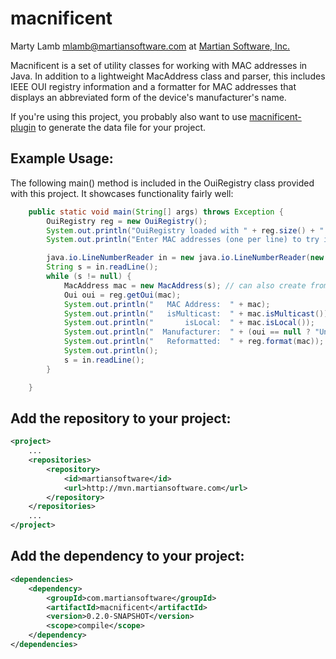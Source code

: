 macnificent
===========

Marty Lamb mlamb@martiansoftware.com at [Martian Software, Inc.](http://martiansoftware.com)

Macnificent is a set of utility classes for working with MAC addresses 
in Java. In addition to a lightweight MacAddress class and parser, this 
includes IEEE OUI registry information and a formatter for MAC addresses 
that displays an abbreviated form of the device's manufacturer's name.

If you're using this project, you probably also want to use
[macnificent-plugin](https://github.com/martylamb/macnificent-plugin)
to generate the data file for your project.

Example Usage:
--------------

The following main() method is included in the OuiRegistry class
provided with this project.  It showcases functionality fairly well:

```java
    public static void main(String[] args) throws Exception {
        OuiRegistry reg = new OuiRegistry();
        System.out.println("OuiRegistry loaded with " + reg.size() + " entries.");
        System.out.println("Enter MAC addresses (one per line) to try it out.");

        java.io.LineNumberReader in = new java.io.LineNumberReader(new java.io.InputStreamReader(System.in));
        String s = in.readLine();
        while (s != null) {
            MacAddress mac = new MacAddress(s); // can also create from byte[] or NetworkInterface
            Oui oui = reg.getOui(mac);
            System.out.println("   MAC Address:  " + mac);
            System.out.println("   isMulticast:  " + mac.isMulticast());
            System.out.println("       isLocal:  " + mac.isLocal());
            System.out.println("  Manufacturer:  " + (oui == null ? "Unknown" : oui.getManufacturer()));
            System.out.println("   Reformatted:  " + reg.format(mac));
            System.out.println();
            s = in.readLine();
        }

    }
```

Add the repository to your project:
-----------------------------------

```xml
<project>
	...
    <repositories>
        <repository>
            <id>martiansoftware</id>
            <url>http://mvn.martiansoftware.com</url>
        </repository>
    </repositories> 
	...
</project>
```

Add the dependency to your project:
-----------------------------------

```xml
<dependencies>
	<dependency>
		<groupId>com.martiansoftware</groupId>
		<artifactId>macnificent</artifactId>
		<version>0.2.0-SNAPSHOT</version>
		<scope>compile</scope>
	</dependency>
</dependencies>
```
